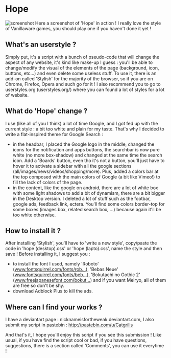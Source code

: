 # Hope

![screenshot](http://i.imgur.com/KIVrF5p.png)
Here a screenshot of 'Hope' in action ! I really love the style of Vanillaware games, you should play one if you haven't done it yet !

What's an userstyle ?
-------------------------------

Simply put, it's a script with a bunch of pseudo-code that will change the aspect of any website, it's kind like make-up I guess : you'll be able to change/modify the visual of the elements of the page (background, icon, buttons, etc...) and even delete some useless stuff. To use it, there is an add-on called 'Stylish' for the majority of the browser, so if you are on Chrome, Firefox, Opera and such go for it ! I also recommend you to go to userstyles.org (userstyles.org/) where you can found a lot of styles for a lot of website.

What do 'Hope' change ?
-------------------------------
I use (like all of you I think) a lot of time Google, and I got fed up with the current style : a bit too white and plain for my taste. That's why I decided to write a flat-inspired theme for Google Search :
- in the headbar, I placed the Google logo in the middle, changed the icons for the notification and apps buttons, the searchbar is now pure white (no more box-shadow) and changed at the same time the search icon. Add a 'Boards' button, even tho it's not a button, you'll just have to hover it to activate a sidebar with all the google sections (all/images/news/videos/shopping/more). Plus, added a colors bar at the top composed with the main colors of Google (a bit like Vimeo!) to fill the lack of colors of the page.
- in the content, like the google on android, there are a lot of white box with some light shadows to add a bit of dynamism, there are  a bit bigger in the Desktop version. I deleted a lot of stuff such as the footbar, google ads, feedback link, ectera. You'll find some colors border-top for some boxes (images box, related search box, ...) because again it'll be too white otherwise.

How to install it ?
-------------------------------
After installing 'Stylish', you'll have to 'write a new style', copy/paste the code in 'hope (desktop).css' or 'hope (lapto).css', name the style and then save ! Before installing it, I suggest you :

* to install the font I used, namely 'Roboto' (www.fontsquirrel.com/fonts/rob…), 'Bebas Neue' (www.fontsquirrel.com/fonts/beb…), 'Bokutachi no Gothic 2' (www.freejapanesefont.com/bokut…) and if you want Meiryo, all of them are free so don't be shy.
* download Adblock Plus to kill the ads.

Where can I find your works ?
-------------------------------
I have a deviantart page : nicknameisfortheweak.deviantart.com, I also submit my script in pastebin : http://pastebin.com/u/Catgrills

And that's it, I hope you'll enjoy this script if you see this submission ! Like usual, if you have find the script cool or bad, if you have questions, suggestions, there is a section called 'Comments', you can use it everytime !
